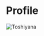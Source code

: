 # Profile
<img align="left" src="https://github-readme-stats.vercel.app/api/top-langs?username=Toshiyana&show_icons=true&locale=en&layout=compact" alt="Toshiyana"/>
